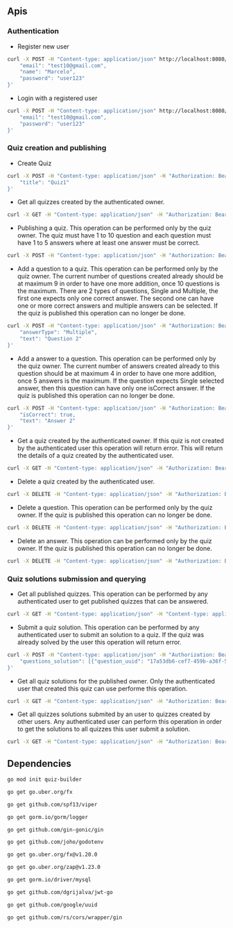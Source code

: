 ## Apis

### Authentication

- Register new user
```bash
curl -X POST -H "Content-type: application/json" http://localhost:8080/api/auth/register -d '{
    "email": "test10@gmail.com",
	"name": "Marcelo",
	"password": "user123"
}'
```

- Login with a registered user
```bash
curl -X POST -H "Content-type: application/json" http://localhost:8080/api/auth/login -d '{
    "email": "test10@gmail.com",
	"password": "user123"
}'
```

### Quiz creation and publishing

- Create Quiz
```bash
curl -X POST -H "Content-type: application/json" -H "Authorization: Bearer <token get when signin>" http://localhost:8080/api/quiz -d '{
	"title": "Quiz1"
}'
```

- Get all quizzes created by the authenticated owner.
```bash
curl -X GET -H "Content-type: application/json" -H "Authorization: Bearer <token get when signin>" http://localhost:8080/api/quiz/all
```

- Publishing a quiz. This operation can be performed only by the quiz owner. The quiz must have 1 to 10 question and each question must have 1 to 5 answers where at least one answer must be correct.
```bash
curl -X POST -H "Content-type: application/json" -H "Authorization: Bearer <token get when signin>" http://localhost:8080/api/quiz/88f0cc76-9fa1-45ca-920c-6a145f3ef7b6/publish
```

- Add a question to a quiz. This operation can be performed only by the quiz owner. The current number of questions created already should be at maximum 9 in order to have one more addition, once 10 questions is the maximum. There are 2 types of questions, Single and Multiple, the first one expects only one correct answer. The second one can have one or more correct answers and multiple answers can be selected. If the quiz is published this operation can no longer be done.
```bash
curl -X POST -H "Content-type: application/json" -H "Authorization: Bearer <token get when signin>" http://localhost:8080/api/quiz/88f0cc76-9fa1-45ca-920c-6a145f3ef7b6/question -d '{
	"answerType": "Multiple",
	"text": "Question 2"
}'
```

- Add a answer to a question. This operation can be performed only by the quiz owner. The current number of answers created already to this question should be at maximum 4 in order to have one more addition, once 5 answers is the maximum. If the question expects Single selected answer, then this question can have only one isCorrect answer. If the quiz is published this operation can no longer be done.
```bash
curl -X POST -H "Content-type: application/json" -H "Authorization: Bearer <token get when signin>" http://localhost:8080/api/quiz/question/8ceb85f2-bbcf-4b64-9ac0-2abca0fdcb0f/answer -d '{
	"isCorrect": true,
	"text": "Answer 2"
}'
```

- Get a quiz created by the authenticated owner. If this quiz is not created by the authenticated user this operation will return error. This will return the details of a quiz created by the authenticated user.
```bash
curl -X GET -H "Content-type: application/json" -H "Authorization: Bearer <token get when signin>" http://localhost:8080/api/quiz/88f0cc76-9fa1-45ca-920c-6a145f3ef7b6
```

- Delete a quiz created by the authenticated user.
```bash
curl -X DELETE -H "Content-type: application/json" -H "Authorization: Bearer <token get when signin>" http://localhost:8080/api/quiz/111dacd2-b10f-48b5-ba4b-a88c59a0fef6
```

- Delete a question. This operation can be performed only by the quiz owner. If the quiz is published this operation can no longer be done.
```bash
curl -X DELETE -H "Content-type: application/json" -H "Authorization: Bearer <token get when signin>" http://localhost:8080/api/quiz/question/cd54b565-de62-40d2-b988-faa7445992f8
```

- Delete an answer. This operation can be performed only by the quiz owner. If the quiz is published this operation can no longer be done.
```bash
curl -X DELETE -H "Content-type: application/json" -H "Authorization: Bearer <token get when signin>" http://localhost:8080/api/quiz/answer/cecf0438-225c-4413-ad7c-5310a131b93e
```


### Quiz solutions submission and querying

- Get all published quizzes. This operation can be performed by any authenticated user to get published quizzes that can be answered.
```bash
curl -X GET -H "Content-type: application/json" -H "Content-type: application/json" -H "Authorization: Bearer <token get when signin>" http://localhost:8080/api/quiz/published/all
```

- Submit a quiz solution. This operation can be performed by any authenticated user to submit an solution to a quiz. If the quiz was already solved by the user this operation will return error.
```bash
curl -X POST -H "Content-type: application/json" -H "Authorization: Bearer <token get when signin>" http://localhost:8080/api/quiz/88f0cc76-9fa1-45ca-920c-6a145f3ef7b6/solution/submit -d '{
	"questions_solution": [{"question_uuid": "17a53db6-cef7-459b-a36f-55ecf8e98b81","selected_answers": [{"answer_uuid":"7264fff0-5aa2-4391-9621-e29e10c8020c"}]}, {"question_uuid": "8ceb85f2-bbcf-4b64-9ac0-2abca0fdcb0f","selected_answers": [{"answer_uuid":"d4196799-8f82-414f-b67a-f22a4c5b4369"}]}]
}'
```

- Get all quiz solutions for the published owner. Only the authenticated user that created this quiz can use performe this operation.
```bash
curl -X GET -H "Content-type: application/json" -H "Authorization: Bearer <token get when signin>" http://localhost:8080/api/quiz/88f0cc76-9fa1-45ca-920c-6a145f3ef7b6/solutions/all
```

- Get all quizzes solutions submited by an user to quizzes created by other users. Any authenticated user can perform this operation in order to get the solutions to all quizzes this user submit a solution.
```bash
curl -X GET -H "Content-type: application/json" -H "Authorization: Bearer <token get when signin>" http://localhost:8080/api/quiz/solutions
```

## Dependencies 

```bash
go mod init quiz-builder

go get go.uber.org/fx

go get github.com/spf13/viper

go get gorm.io/gorm/logger

go get github.com/gin-gonic/gin

go get github.com/joho/godotenv

go get go.uber.org/fx@v1.20.0

go get go.uber.org/zap@v1.23.0

go get gorm.io/driver/mysql

go get github.com/dgrijalva/jwt-go

go get github.com/google/uuid

go get github.com/rs/cors/wrapper/gin
```
